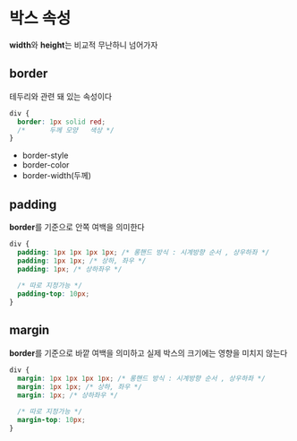 # 박스 속성

**width**와 **height**는 비교적 무난하니 넘어가자



## border

테두리와 관련 돼 있는 속성이다

~~~css
div {
  border: 1px solid red;
  /* 	  두께 모양   색상 */
}
~~~

* border-style
* border-color
* border-width(두께)





## padding

**border**를 기준으로 안쪽 여백을 의미한다

~~~css
div {
  padding: 1px 1px 1px 1px; /* 롱핸드 방식 : 시계방향 순서 , 상우하좌 */
  padding: 1px 1px; /* 상하, 좌우 */
  padding: 1px; /* 상하좌우 */
  
  /* 따로 지정가능 */
  padding-top: 10px; 
}
~~~





## margin

**border**를 기준으로 바깥 여백을 의미하고 실제 박스의 크기에는 영향을 미치지 않는다

~~~css
div {
  margin: 1px 1px 1px 1px; /* 롱핸드 방식 : 시계방향 순서 , 상우하좌 */
  margin: 1px 1px; /* 상하, 좌우 */
  margin: 1px; /* 상하좌우 */
  
  /* 따로 지정가능 */
  margin-top: 10px; 
}
~~~

